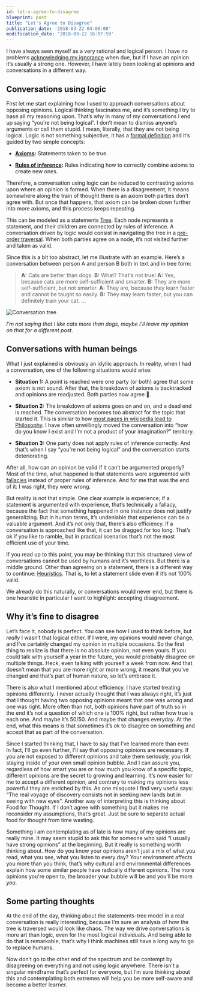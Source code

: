 ```yaml
---
id: let-s-agree-to-disagree
blueprint: post
title: "Let's Agree to Disagree"
publication_date: '2018-03-22 04:00:00'
modification_date: '2018-03-22 16:07:59'
---
```


I have always seen myself as a very rational and logical person. I have no problems [acknowledging my ignorance](https://noeldemartin.com/posts/the-power-of-ignorance) when due, but if I have an opinion it’s usually a strong one. However, I have lately been looking at opinions and conversations in a different way.

## Conversations using logic

First let me start explaining how I used to approach conversations about opposing opinions. Logical thinking fascinates me, and it’s something I try to base all my reasoning upon. That’s why in many of my conversations I end up saying “you’re not being logical”. I don’t mean to dismiss anyone’s arguments or call them stupid. I mean, literally, that they are not being logical. Logic is not something subjective, it has a [formal definition](https://en.wikipedia.org/wiki/Logic#Logical_form) and it’s guided by two simple concepts:

- **[Axioms](https://en.wikipedia.org/wiki/Axiom):** Statements taken to be true.

- **[Rules of inference](https://en.wikipedia.org/wiki/Rule_of_inference):** Rules indicating how to correctly combine axioms to create new ones.

Therefore, a conversation using logic can be reduced to contrasting axioms upon where an opinion is formed. When there is a disagreement, it means somewhere along the train of thought there is an axiom both parties don’t agree with. But once that happens, that axiom can be broken down further into more axioms, and this process keeps repeating.

This can be modeled as a statements [Tree](https://en.wikipedia.org/wiki/Tree_%28graph_theory%29). Each node represents a statement, and their children are connected by rules of inference. A conversation driven by logic would consist in navigating the tree in a [pre-order traversal](https://en.wikipedia.org/wiki/Tree_traversal#Pre-order). When both parties agree on a node, it’s not visited further and taken as valid.

Since this is a bit too abstract, let me illustrate with an example. Here’s a conversation between person A and person B both in text and in tree form:

> **A:** Cats are better than dogs.
> **B:** What? That's not true!
> **A:** Yes, because cats are more self-sufficient and smarter.
> **B:** They are more self-sufficient, but not smarter.
> **A:** They are, because they learn faster and cannot be taught so easily.
> **B:** They may learn faster, but you can definitely train your cat.
> ...

![Conversation tree](/img/blog/CatsVsDogs.png)

_I’m not saying that I like cats more than dogs, maybe I’ll leave my opinion on that for a different post._

## Conversations with human beings

What I just explained is obviously an idyllic approach. In reality, when I had a conversation, one of the following situations would arise:

- **Situation 1:** A point is reached were one party (or both) agree that some axiom is not sound. After that, the breakdown of axioms is backtracked and opinions are readjusted. Both parties now agree 🎉.

- **Situation 2:** The breakdown of axioms goes on and on, and a dead end is reached. The conversation becomes too abstract for the topic that started it. This is similar to how [most pages in wikipedia lead to Philosophy](https://en.wikipedia.org/wiki/Wikipedia:Getting_to_Philosophy). I have often unwillingly moved the conversation into “how do you know I exist and I’m not a product of your imagination?” territory.

- **Situation 3:** One party does not apply rules of inference correctly. And that’s when I say “you’re not being logical” and the conversation starts deteriorating.

After all, how can an opinion be valid if it can’t be argumented properly? Most of the time, what happened is that statements were argumented with [fallacies](https://en.wikipedia.org/wiki/List_of_fallacies) instead of proper rules of inference. And for me that was the end of it: I was right, they were wrong.

But reality is not that simple. One clear example is experience; if a statement is argumented with experience, that’s technically a fallacy, because the fact that something happened in one instance does not justify generalizing. But in human terms, it’s undeniable that experience can be a valuable argument. And it’s not only that, there’s also efficiency. If a conversation is approached like that, it can be dragged for too long. That’s ok if you like to ramble, but in practical scenarios that’s not the most efficient use of your time.

If you read up to this point, you may be thinking that this structured view of conversations cannot be used by humans and it’s worthless. But there is a middle ground. Other than agreeing on a statement, there is a different way to continue: [Heuristics](https://en.wikipedia.org/wiki/Heuristic). That is, to let a statement slide even if it’s not 100% valid.

We already do this naturally, or conversations would never end, but there is one heuristic in particular I want to highlight: accepting disagreement.

## Why it’s fine to disagree

Let’s face it, nobody is perfect. You can see how I used to think before, but _really_ I wasn’t that logical either. If I were, my opinions would never change, and I’ve certainly changed my opinion in multiple occasions. So the first thing to realize is that there is no absolute opinion, not even yours. If you could talk with yourself a year in the future, you would probably disagree on multiple things. Heck, even talking with yourself a week from now. And that doesn’t mean that you are more right or more wrong, it means that you’ve changed and that’s part of human nature, so let’s embrace it.

There is also what I mentioned about efficiency. I have started treating opinions differently. I never actually thought that I was always right, it’s just that I thought having two opposing opinions meant that one was wrong and one was right. More often than not, both opinions have part of truth so in the end it’s not a question of which one is 100% right, but rather how true is each one. And maybe it’s 50/50. And maybe that changes everyday. At the end, what this means is that sometimes it’s ok to disagree on something and accept that as part of the conversation.

Since I started thinking that, I have to say that I’ve learned more than ever. In fact, I’ll go even further, I’ll say that opposing opinions are necessary. If you are not exposed to different opinions and take them seriously, you risk staying inside of your own small opinion bubble. And I can assure you, regardless of how smart you are or how much you know of a specific topic, different opinions are the secret to growing and learning. It’s now easier for me to accept a different opinion, and contrary to making my opinions less powerful they are enriched by this. As one misquote I find very useful says: “The real voyage of discovery consists not in seeking new lands but in seeing with new eyes”. Another way of interpreting this is thinking about Food for Thought. If I don’t agree with something but it makes me reconsider my assumptions, that’s great. Just be sure to separate actual food for thought from time wasting.

Something I am contemplating as of late is how many of my opinions are really mine. It may seem stupid to ask this for someone who said “I usually have strong opinions” at the beginning. But it really is something worth thinking about. How do you know your opinions aren’t just a mix of what you read, what you see, what you listen to every day? Your environment affects you more than you think, that’s why cultural and environmental differences explain how some similar people have radically different opinions. The more opinions you're open to, the broader your bubble will be and you'll be more _you_.

## Some parting thoughts

At the end of the day, thinking about the statements-tree model in a real conversation is really interesting, because I’m sure an analysis of how the tree is traversed would look like chaos. The way we drive conversations is more art than logic, even for the most logical individuals. And being able to do that is remarkable, that’s why I think machines still have a long way to go to replace humans.

Now don’t go to the other end of the spectrum and be contempt by disagreeing on everything and not using logic anywhere. There isn’t a singular mindframe that’s perfect for everyone, but I’m sure thinking about this and contemplating both extremes will help you be more self-aware and become a better learner.
